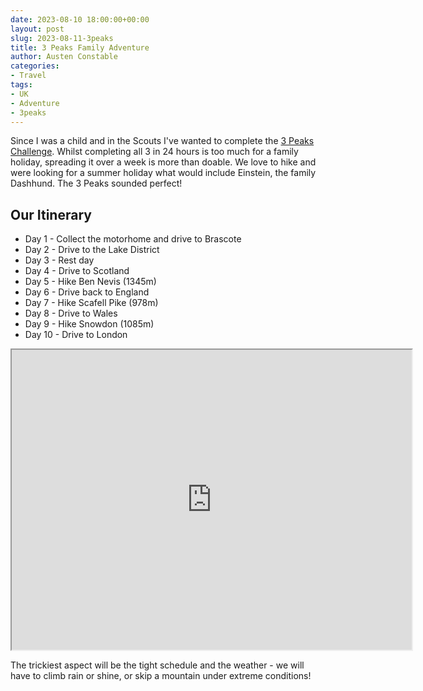 ```yaml
---
date: 2023-08-10 18:00:00+00:00
layout: post
slug: 2023-08-11-3peaks
title: 3 Peaks Family Adventure
author: Austen Constable
categories:
- Travel
tags:
- UK
- Adventure
- 3peaks
---
```


Since I was a child and in the Scouts I've wanted to complete the [3 Peaks Challenge](https://www.threepeakschallenge.uk/national-three-peaks-challenge/).
Whilst completing all 3 in 24 hours is too much for a family holiday, spreading it over a week is more than doable.
We love to hike and were looking for a summer holiday what would include Einstein, the family Dashhund. The 3 Peaks sounded perfect! 

## Our Itinerary

* Day 1 - Collect the motorhome and drive to Brascote
* Day 2 - Drive to the Lake District
* Day 3 - Rest day
* Day 4 - Drive to Scotland
* Day 5 - Hike Ben Nevis (1345m)
* Day 6 - Drive back to England
* Day 7 - Hike Scafell Pike (978m)
* Day 8 - Drive to Wales
* Day 9 - Hike Snowdon (1085m)
* Day 10 - Drive to London

<iframe src="https://www.google.com/maps/d/u/0/embed?mid=1qrBVZ7LDEkea8bWFST7l73bDd5euJ1w&ehbc=2E312F" width="640" height="480"></iframe>

The trickiest aspect will be the tight schedule and the weather - we will have to climb rain or shine, or skip a mountain under extreme conditions!
